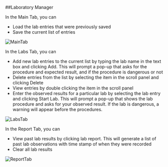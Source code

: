 ##Laboratory Manager

In the Main Tab, you can
- Load the lab entries that were previously saved
- Save the current list of entries

![MainTab](https://user-images.githubusercontent.com/45963788/58388276-b8648a80-7fd1-11e9-805a-137027830e35.png)

In the Labs Tab, you can
- Add new lab entries to the current list by typing the lab name in the text box and clicking Add. This will prompt a pop-up that asks for the procedure and expected result, and if the procedure is dangerous or not
- Delete entries from the list by selecting the item in the scroll panel and clicking Delete
- View entries by double clicking the item in the scroll panel
- Enter the observed results for a particular lab by selecting the lab entry and clicking Start Lab. This will prompt a pop-up that shows the lab procedure and asks for your observed result. If the lab is dangerous, a warning will appear before the procedures.

![LabsTab](https://user-images.githubusercontent.com/45963788/58388278-b8648a80-7fd1-11e9-8db0-c4cf0c6fde6d.png)

In the Report Tab, you can
- View past lab results by clicking lab report. This will generate a list of past lab observations with time stamp of when they were recorded
- Clear all lab results

![ReportTab](https://user-images.githubusercontent.com/45963788/58388277-b8648a80-7fd1-11e9-99c0-2bceac3a551d.png)
